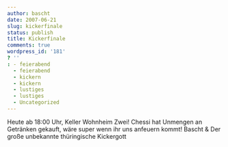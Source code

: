 ```yaml
---
author: bascht
date: 2007-06-21
slug: kickerfinale
status: publish
title: Kickerfinale
comments: true
wordpress_id: '181'
? ''
: - feierabend
  - feierabend
  - kickern
  - kickern
  - lustiges
  - lustiges
  - Uncategorized
---
```


Heute ab 18:00 Uhr, Keller Wohnheim Zwei! Chessi hat Unmengen an
Getränken gekauft, wäre super wenn ihr uns anfeuern kommt! Bascht &
Der große unbekannte thüringische Kickergott


